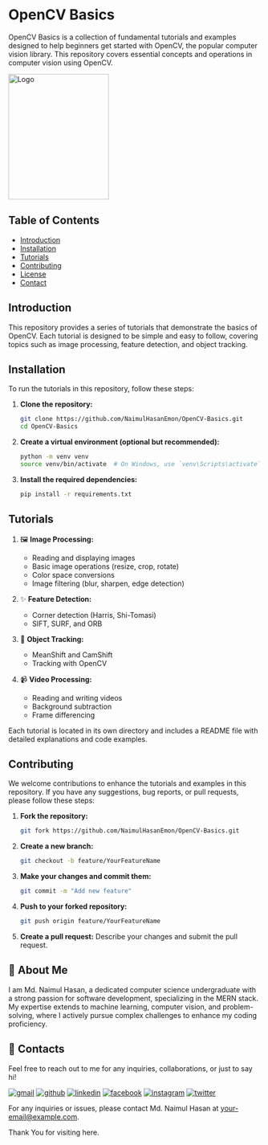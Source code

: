 
# OpenCV Basics

OpenCV Basics is a collection of fundamental tutorials and examples designed to help beginners get started with OpenCV, the popular computer vision library. This repository covers essential concepts and operations in computer vision using OpenCV.


<img src="https://upload.wikimedia.org/wikipedia/commons/thumb/3/32/OpenCV_Logo_with_text_svg_version.svg/800px-OpenCV_Logo_with_text_svg_version.svg.png" alt="Logo" width="200" height="250">

## Table of Contents

- [Introduction](#introduction)
- [Installation](#installation)
- [Tutorials](#tutorials)
- [Contributing](#contributing)
- [License](#license)
- [Contact](#contact)

## Introduction

This repository provides a series of tutorials that demonstrate the basics of OpenCV. Each tutorial is designed to be simple and easy to follow, covering topics such as image processing, feature detection, and object tracking.

## Installation

To run the tutorials in this repository, follow these steps:

1. **Clone the repository:**
   ```bash
   git clone https://github.com/NaimulHasanEmon/OpenCV-Basics.git
   cd OpenCV-Basics
   ```

2. **Create a virtual environment (optional but recommended):**
   ```bash
   python -m venv venv
   source venv/bin/activate  # On Windows, use `venv\Scripts\activate`
   ```

3. **Install the required dependencies:**
   ```bash
   pip install -r requirements.txt
   ```

## Tutorials

1. 🖼️ **Image Processing:**
   - Reading and displaying images
   - Basic image operations (resize, crop, rotate)
   - Color space conversions
   - Image filtering (blur, sharpen, edge detection)

2. ✨ **Feature Detection:**
   - Corner detection (Harris, Shi-Tomasi)
   - SIFT, SURF, and ORB

3. 🚀 **Object Tracking:**
   - MeanShift and CamShift
   - Tracking with OpenCV

4. 📹 **Video Processing:**
   - Reading and writing videos
   - Background subtraction
   - Frame differencing

Each tutorial is located in its own directory and includes a README file with detailed explanations and code examples.

## Contributing

We welcome contributions to enhance the tutorials and examples in this repository. If you have any suggestions, bug reports, or pull requests, please follow these steps:

1. **Fork the repository:**
   ```bash
   git fork https://github.com/NaimulHasanEmon/OpenCV-Basics.git
   ```

2. **Create a new branch:**
   ```bash
   git checkout -b feature/YourFeatureName
   ```

3. **Make your changes and commit them:**
   ```bash
   git commit -m "Add new feature"
   ```

4. **Push to your forked repository:**
   ```bash
   git push origin feature/YourFeatureName
   ```

5. **Create a pull request:** Describe your changes and submit the pull request.




## 🚀 About Me
I am Md. Naimul Hasan, a dedicated computer science undergraduate with a strong passion for software development, specializing in the MERN stack. My expertise extends to machine learning, computer vision, and problem-solving, where I actively pursue complex challenges to enhance my coding proficiency.


## 🔗 Contacts

Feel free to reach out to me for any inquiries, collaborations, or just to say hi!

[![gmail](https://img.shields.io/badge/gmail-c71610?style=for-the-badge&logo=gmail&logoColor=white)](mailto:naimulhasan.cse@gmail.com)
[![github](https://img.shields.io/badge/github-000?style=for-the-badge&logo=github&logoColor=white)](https://github.com/NaimulHasanEmon)
[![linkedin](https://img.shields.io/badge/linkedin-0A66C2?style=for-the-badge&logo=linkedin&logoColor=white)](https://www.linkedin.com/in/md-naimul-hasan-emon/)
[![facebook](https://img.shields.io/badge/facebook-1565C0?style=for-the-badge&logo=facebook&logoColor=white)](https://www.facebook.com/mustakim.emon.7/)
[![instagram](https://img.shields.io/badge/instagram-EC407A?style=for-the-badge&logo=instagram&logoColor=white)](https://www.instagram.com/naimulhasan_emon/)
[![twitter](https://img.shields.io/badge/twitter-000?style=for-the-badge&logo=x&logoColor=white)](https://x.com/Emon12940622)

For any inquiries or issues, please contact Md. Naimul Hasan at [your-email@example.com](mailto:your-email@example.com).

Thank You for visiting here.
